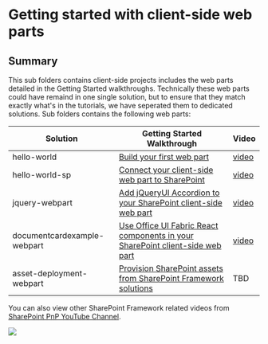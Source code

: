 # Getting started with client-side web parts

## Summary

This sub folders contains client-side projects includes the web parts detailed in the Getting Started walkthroughs. Technically these web parts could have remaind in one single solution, but to ensure that they match exactly what's in the tutorials, we have seperated them to dedicated solutions. Sub folders contains the following web parts:

| Solution  | Getting Started Walkthrough | Video
| ------------- | ------------- | ------------- |
| hello-world  | [Build your first web part](http://dev.office.com/sharepoint/docs/spfx/web-parts/get-started/build-a-hello-world-web-part)   | [video](https://www.youtube.com/watch?v=QbDtsMg88Js)  |
| hello-world-sp  | [Connect your client-side web part to SharePoint](http://dev.office.com/sharepoint/docs/spfx/web-parts/get-started/connect-to-sharepoint)  | [video](https://www.youtube.com/watch?v=9VMwjb2pbQ8)  |
| jquery-webpart  | [Add jQueryUI Accordion to your SharePoint client-side web part](http://dev.office.com/sharepoint/docs/spfx/web-parts/get-started/add-jqueryui-accordion-to-web-part)  | [video](https://www.youtube.com/watch?v=-3m__hRQxEI)  |
| documentcardexample-webpart  | [Use Office UI Fabric React components in your SharePoint client-side web part](http://dev.office.com/sharepoint/docs/spfx/web-parts/get-started/use-fabric-react-components)  | [video](https://www.youtube.com/watch?v=1N6kNvLxyg4)  |
| asset-deployment-webpart  | [Provision SharePoint assets from SharePoint Framework solutions](https://dev.office.com/sharepoint/docs/spfx/web-parts/get-started/provision-sp-assets-from-package)  | TBD  |

You can also view other SharePoint Framework related videos from [SharePoint PnP YouTube Channel](https://aka.ms/SPPnP-Videos).

<img src="https://telemetry.sharepointpnp.com/teams-dev-samples/docs/tutorials/getting-started" />